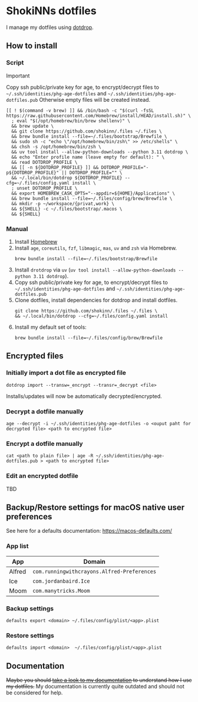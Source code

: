 # ShokiNNs dotfiles

I manage my dotfiles using [dotdrop](https://github.com/deadc0de6/dotdrop).

## How to install

### Script

> [!IMPORTANT]  
> Copy ssh public/private key for age, to encrypt/decrypt files to `~/.ssh/identities/phg-age-dotfiles` and `~/.ssh/identities/phg-age-dotfiles.pub`
> Otherwise empty files will be created instead.

```shell
[[ ! $(command -v brew) ]] && /bin/bash -c "$(curl -fsSL https://raw.githubusercontent.com/Homebrew/install/HEAD/install.sh)" \
  ; eval "$(/opt/homebrew/bin/brew shellenv)" \
  && brew update \
  && git clone https://github.com/shokinn/.files ~/.files \
  && brew bundle install --file=~/.files/bootstrap/Brewfile \
  && sudo sh -c "echo \"/opt/homebrew/bin/zsh\" >> /etc/shells" \
  && chsh -s /opt/homebrew/bin/zsh \
  && uv tool install --allow-python-downloads --python 3.11 dotdrop \
  && echo "Enter profile name (leave empty for default): " \
  && read DOTDROP_PROFILE \
  && [[ -n ${DOTDROP_PROFILE} ]] && DOTDROP_PROFILE="-p${DOTDROP_PROFILE}" || DOTDROP_PROFILE="" \
  && ~/.local/bin/dotdrop ${DOTDROP_PROFILE} --cfg=~/.files/config.yaml install \
  ; unset DOTDROP_PROFILE \
  && export HOMEBREW_CASK_OPTS="--appdir=${HOME}/Applications" \
  && brew bundle install --file=~/.files/config/brew/Brewfile \
  && mkdir -p ~/workspace/{privat,work} \
  && ${SHELL} -c ~/.files/bootstrap/.macos \
  && ${SHELL}
```

### Manual

1. Install [Homebrew](https://brew.sh/)
2. Install `age`, `coreutils`, `fzf`, `libmagic`, `mas`, `uv` and `zsh` via Homebrew.  
   ```shell
   brew bundle install --file=~/.files/bootstrap/Brewfile
   ```
3. Install `drotdrop` via `uv` (`uv tool install --allow-python-downloads --python 3.11 dotdrop`).
4. Copy ssh public/private key for age, to encrypt/decrypt files to `~/.ssh/identities/phg-age-dotfiles` and `~/.ssh/identities/phg-age-dotfiles.pub`
5. Clone dotfiles, install dependencies for dotdrop and install dotfiles.  
   ```shell
   git clone https://github.com/shokinn/.files ~/.files \
   && ~/.local/bin/dotdrop --cfg=~/.files/config.yaml install
   ```
6. Install my default set of tools:  
   ```shell
   brew bundle install --file=~/.files/config/brew/Brewfile
   ```

## Encrypted files

### Initially import a dot file as encrypted file

```shell
dotdrop import --transw=_encrypt --transr=_decrypt <file>
```

Installs/updates will now be automatically decrypted/encrypted.

### Decrypt a dotfile manually

```shell
age --decrypt -i ~/.ssh/identities/phg-age-dotfiles -o <ouput paht for decrypted file> <path to encrypted file>
```

### Encrypt a dotfile manually

```shell
cat <path to plain file> | age -R ~/.ssh/identities/phg-age-dotfiles.pub > <path to encrypted file>
```

### Edit an encrypted dotfile

TBD


## Backup/Restore settings for macOS native user preferences

See here for a defaults documentation: <https://macos-defaults.com/>

### App list

| App    | Domain                                      |
| ------ | ------------------------------------------- |
| Alfred | `com.runningwithcrayons.Alfred-Preferences` |
| Ice    | `com.jordanbaird.Ice`                       |
| Moom   | `com.manytricks.Moom`                       |

### Backup settings

```shell
defaults export <domain> ~/.files/config/plist/<app>.plist
```

### Restore settings

```shell
defaults import <domain>  ~/.files/config/plist/<app>.plist
```

## Documentation

~~Maybe you should [take a look to my documentation](https://docs.pphg.tech/) to understand how I use my dotfiles.~~
My documentation is currently quite outdated and should not be considered for help.
